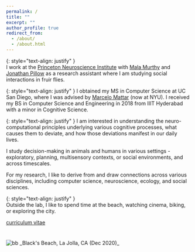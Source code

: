 ```yaml
---
permalink: /
title: ""
excerpt: ""
author_profile: true
redirect_from: 
  - /about/
  - /about.html
---
```


{: style="text-align: justify" }  
I work at the [Princeton Neuroscience Institute](https://pni.princeton.edu/) with [Mala Murthy](https://murthylab.princeton.edu/) and [Jonathan Pillow](https://pillowlab.princeton.edu/) as a research assistant where I am studying social interactions in fruir flies.

{: style="text-align: justify" } 
I obtained my MS in Computer Science at UC San Diego, where I was advised by [Marcelo Mattar](https://mattarlab.com) (now at NYU). I received my BS in Computer Science and Engineering in 2018 from IIIT Hyderabad with a minor in Cognitive Science. 

{: style="text-align: justify" }
I am interested in understanding the neuro-computational principles underlying various cognitive processes, what causes them to deviate, and how those deviations manifest in our daily lives.

I study decision-making in animals and humans in various settings - exploratory, planning, multisensory contexts, or social environments, and across timescales.

For my research, I like to derive from and draw connections across various disciplines, including computer science, neuroscience, ecology, and social sciences.


[//]: # (I also find dynamics of large scale systems, such as global economies, ecosystems interactions, urban infrastructure or social networks, fascinating.)



{: style="text-align: justify" }  
Outside the lab, I like to spend time at the beach, watching cinema, biking, or exploring the city.

[curriculum vitae](/files/UmeshSingla_cv.pdf)

<img src="/images/IMG_20201228_125037.jpg" alt="bb" style="padding-top: 5%;">
_Black's Beach, La Jolla, CA (Dec 2020)_
